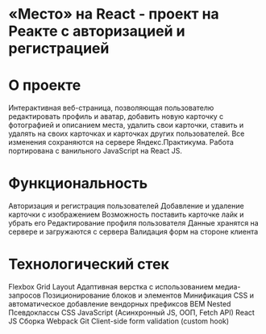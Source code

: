 # «Место» на React - проект на Реакте с авторизацией и регистрацией

# О проекте
Интерактивная веб-страница, позволяющая пользователю редактировать профиль и аватар, добавить новую карточку с фотографией и описанием места, удалить свои карточки, ставить и удалять на своих карточках и карточках других пользователей. Все изменения сохраняются на сервере Яндекс.Практикума. Работа портирована с ванильного JavaScript на React JS.

# Функциональность
Авторизация и регистрация пользователей
Добавление и удаление карточки с изображением
Возможность поставить карточке лайк и убрать его
Редактирование профиля пользователя
Данные хранятся на сервере и загружаются с сервера
Валидация форм на стороне клиента

# Технологический стек
Flexbox
Grid Layout
Адаптивная верстка с использованием медиа-запросов
Позиционирование блоков и элементов
Минификация CSS и автоматическое добавление вендорных префиксов
BEM Nested
Псевдоклассы CSS
JavaScript (Асинхронный JS, ООП, Fetch API)
React JS
Сборка Webpack
Git
Client-side form validation (custom hook)
